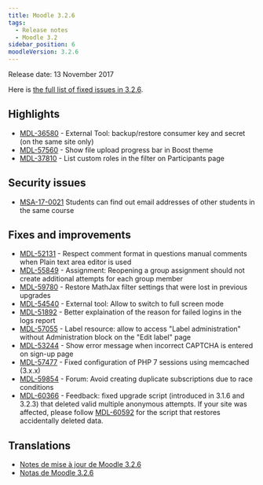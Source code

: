 ```yaml
---
title: Moodle 3.2.6
tags:
  - Release notes
  - Moodle 3.2
sidebar_position: 6
moodleVersion: 3.2.6
---
```


Release date: 13 November 2017

Here is [the full list of fixed issues in 3.2.6](https://moodle.atlassian.net/secure/IssueNavigator!executeAdvanced.jspa?jqlQuery=project+%3D+mdl+AND+resolution+%3D+fixed+AND+fixVersion+in+%28%223.2.6%22%29+ORDER+BY+priority+DESC&runQuery=true&clear=true).

## Highlights

- [MDL-36580](https://moodle.atlassian.net/browse/MDL-36580) - External Tool: backup/restore consumer key and secret (on the same site only)
- [MDL-57560](https://moodle.atlassian.net/browse/MDL-57560) - Show file upload progress bar in Boost theme
- [MDL-37810](https://moodle.atlassian.net/browse/MDL-37810) - List custom roles in the filter on Participants page

## Security issues

- [MSA-17-0021](https://moodle.org/mod/forum/discuss.php?d=361784) Students can find out email addresses of other students in the same course

## Fixes and improvements

- [MDL-52131](https://moodle.atlassian.net/browse/MDL-52131) - Respect comment format in questions manual comments when Plain text area editor is used
- [MDL-55849](https://moodle.atlassian.net/browse/MDL-55849) - Assignment: Reopening a group assignment should not create additional attempts for each group member
- [MDL-59780](https://moodle.atlassian.net/browse/MDL-59780) - Restore MathJax filter settings that were lost in previous upgrades
- [MDL-54540](https://moodle.atlassian.net/browse/MDL-54540) - External tool: Allow to switch to full screen mode
- [MDL-51892](https://moodle.atlassian.net/browse/MDL-51892) - Better explaination of the reason for failed logins in the logs report
- [MDL-57055](https://moodle.atlassian.net/browse/MDL-57055) - Label resource: allow to access "Label administration" without Administration block on the "Edit label" page
- [MDL-53244](https://moodle.atlassian.net/browse/MDL-53244) - Show error message when incorrect CAPTCHA is entered on sign-up page
- [MDL-57477](https://moodle.atlassian.net/browse/MDL-57477) - Fixed configuration of PHP 7 sessions using memcached (3.x.x)
- [MDL-59854](https://moodle.atlassian.net/browse/MDL-59854) - Forum: Avoid creating duplicate subscriptions due to race conditions
- [MDL-60366](https://moodle.atlassian.net/browse/MDL-60366) - Feedback: fixed upgrade script (introduced in 3.1.6 and 3.2.3) that deleted valid multiple anonymous attempts. If your site was affected, please follow [MDL-60592](https://moodle.atlassian.net/browse/MDL-60592) for the script that restores accidentally deleted data.

## Translations

- [Notes de mise à jour de Moodle 3.2.6](https://docs.moodle.org/fr/Notes_de_mise_à_jour_de_Moodle_3.2.6)
- [Notas de Moodle 3.2.6](https://docs.moodle.org/es/Notas_de_Moodle_3.2.6)
